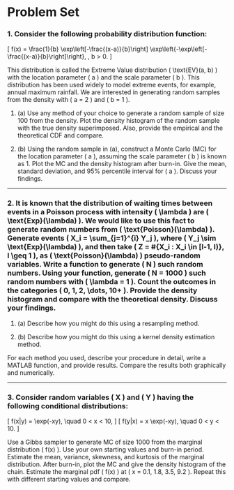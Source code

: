 # Problem Set

### 1. Consider the following probability distribution function:

\[
f(x) = \frac{1}{b} \exp\left[-\frac{(x-a)}{b}\right] \exp\left\{-\exp\left[-\frac{(x-a)}{b}\right]\right\}, \, b > 0.
\]

This distribution is called the Extreme Value distribution \( \text{EV}(a, b) \) with the location parameter \( a \) and the scale parameter \( b \). This distribution has been used widely to model extreme events, for example, annual maximum rainfall. We are interested in generating random samples from the density with \( a = 2 \) and \( b = 1 \).

1. (a) Use any method of your choice to generate a random sample of size 100 from the density. Plot the density histogram of the random sample with the true density superimposed. Also, provide the empirical and the theoretical CDF and compare.

2. (b) Using the random sample in (a), construct a Monte Carlo (MC) for the location parameter \( a \), assuming the scale parameter \( b \) is known as 1. Plot the MC and the density histogram after burn-in. Give the mean, standard deviation, and 95% percentile interval for \( a \). Discuss your findings.

---

### 2. It is known that the distribution of waiting times between events in a Poisson process with intensity \( \lambda \) are \( \text{Exp}(\lambda) \). We would like to use this fact to generate random numbers from \( \text{Poisson}(\lambda) \). Generate events \( X_i = \sum_{j=1}^{i} Y_j \), where \( Y_j \sim \text{Exp}(\lambda) \), and then take \( Z = \#\{X_i : X_i \in [l-1, l)\}, l \geq 1 \), as \( \text{Poisson}(\lambda) \) pseudo-random variables. Write a function to generate \( N \) such random numbers. Using your function, generate \( N = 1000 \) such random numbers with \( \lambda = 1 \). Count the outcomes in the categories \( 0, 1, 2, \dots, 10+ \). Provide the density histogram and compare with the theoretical density. Discuss your findings.

1. (a) Describe how you might do this using a resampling method.

2. (b) Describe how you might do this using a kernel density estimation method.

For each method you used, describe your procedure in detail, write a MATLAB function, and provide results. Compare the results both graphically and numerically.

---

### 3. Consider random variables \( X \) and \( Y \) having the following conditional distributions:

\[
f(x|y) = \exp(-xy), \quad 0 < x < 10,
\]
\[
f(y|x) = x \exp(-xy), \quad 0 < y < 10.
\]

Use a Gibbs sampler to generate MC of size 1000 from the marginal distribution \( f(x) \). Use your own starting values and burn-in period. Estimate the mean, variance, skewness, and kurtosis of the marginal distribution. After burn-in, plot the MC and give the density histogram of the chain. Estimate the marginal pdf \( f(x) \) at \( x = 0.1, 1.8, 3.5, 9.2 \). Repeat this with different starting values and compare.
